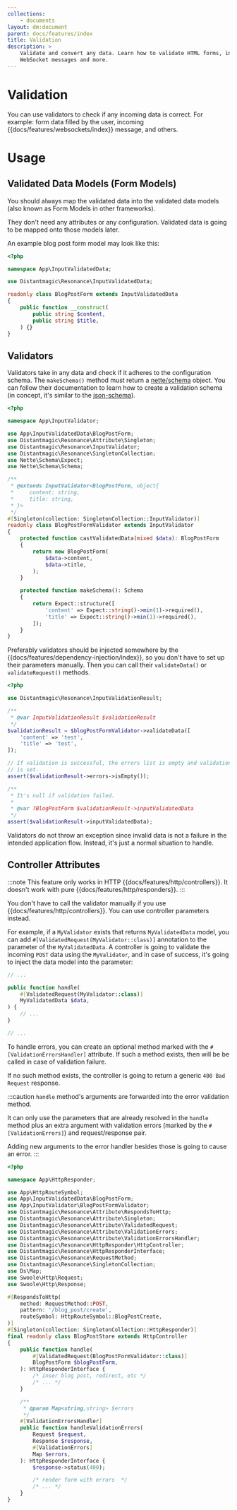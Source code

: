 ```yaml
---
collections: 
    - documents
layout: dm:document
parent: docs/features/index
title: Validation
description: >
    Validate and convert any data. Learn how to validate HTML forms, incoming
    WebSocket messages and more.
---
```


# Validation

You can use validators to check if any incoming data is correct. For example:
form data filled by the user, incoming {{docs/features/websockets/index}} 
message, and others.

# Usage

## Validated Data Models (Form Models)

You should always map the validated data into the validated data models (also 
known as Form Models in other frameworks). 

They don't need any attributes or any configuration. Validated data is going to
be mapped onto those models later. 

An example blog post form model may look like this:

```php
<?php

namespace App\InputValidatedData;

use Distantmagic\Resonance\InputValidatedData;

readonly class BlogPostForm extends InputValidatedData
{
    public function __construct(
        public string $content,
        public string $title,
    ) {}
}

```

## Validators

Validators take in any data and check if it adheres to the configuration 
schema. The `makeSchema()` method must return a 
[nette/schema](https://doc.nette.org/en/schema) object. You can follow
their documentation to learn how to create a validation schema (in concept,
it's similar to the [json-schema](https://json-schema.org)).

```php
<?php

namespace App\InputValidator;

use App\InputValidatedData\BlogPostForm;
use Distantmagic\Resonance\Attribute\Singleton;
use Distantmagic\Resonance\InputValidator;
use Distantmagic\Resonance\SingletonCollection;
use Nette\Schema\Expect;
use Nette\Schema\Schema;

/**
 * @extends InputValidator<BlogPostForm, object{
 *     content: string,
 *     title: string,
 * }>
 */
#[Singleton(collection: SingletonCollection::InputValidator)]
readonly class BlogPostFormValidator extends InputValidator
{
    protected function castValidatedData(mixed $data): BlogPostForm
    {
        return new BlogPostForm(
            $data->content,
            $data->title,
        );
    }

    protected function makeSchema(): Schema
    {
        return Expect::structure([
            'content' => Expect::string()->min(1)->required(),
            'title' => Expect::string()->min(1)->required(),
        ]);
    }
}
```

Preferably validators should be injected somewhere by the 
{{docs/features/dependency-injection/index}}, so you don't have to set up their 
parameters manually. Then you can call their `validateData()` or
`validateRequest()` methods.

```php
<?php

use Distantmagic\Resonance\InputValidationResult;

/**
 * @var InputValidationResult $validationResult
 */
$validationResult = $blogPostFormValidator->validateData([
    'content' => 'test',
    'title' => 'test',
]);

// If validation is successful, the errors list is empty and validation data
// is set.
assert($validationResult->errors->isEmpty());

/**
 * It's null if validation failed.
 * 
 * @var ?BlogPostForm $validationResult->inputValidatedData
 */
assert($validationResult->inputValidatedData);
```

Validators do not throw an exception since invalid data is not a failure in the
intended application flow. Instead, it's just a normal situation to handle.

## Controller Attributes

:::note
This feature only works in HTTP {{docs/features/http/controllers}}. It doesn't
work with pure {{docs/features/http/responders}}.
:::

You don't have to call the validator manually if you use 
{{docs/features/http/controllers}}. You can use controller parameters instead.

For example, if a `MyValidator` exists that returns `MyValidatedData` model, 
you can add `#[ValidatedRequest(MyValidator::class)]` annotation to the 
parameter of the `MyValidatedData`. A controller is going to validate the 
incoming `POST` data using the `MyValidator`, and in case of success, it's 
going to inject the data model into the parameter:

```php
// ...

public function handle(
    #[ValidatedRequest(MyValidator::class)]
    MyValidatedData $data,
) {
    // ...
}

// ...
```

To handle errors, you can create an optional method marked with the
`#[ValidationErrorsHandler]` attribute. If such a method exists, then will be 
be called in case of validation failure. 

If no such method exists, the controller is going to return a generic
`400 Bad Request` response.

:::caution
`handle` method's arguments are forwarded into the error validation method.

It can only use the parameters that are already resolved in the `handle` method
plus an extra argument with validation errors (marked by the 
`#[ValidationErrors]`) and request/response pair.

Adding new arguments to the error handler besides those is going to cause an
error.
:::

```php
<?php

namespace App\HttpResponder;

use App\HttpRouteSymbol;
use App\InputValidatedData\BlogPostForm;
use App\InputValidator\BlogPostFormValidator;
use Distantmagic\Resonance\Attribute\RespondsToHttp;
use Distantmagic\Resonance\Attribute\Singleton;
use Distantmagic\Resonance\Attribute\ValidatedRequest;
use Distantmagic\Resonance\Attribute\ValidationErrors;
use Distantmagic\Resonance\Attribute\ValidationErrorsHandler;
use Distantmagic\Resonance\HttpResponder\HttpController;
use Distantmagic\Resonance\HttpResponderInterface;
use Distantmagic\Resonance\RequestMethod;
use Distantmagic\Resonance\SingletonCollection;
use Ds\Map;
use Swoole\Http\Request;
use Swoole\Http\Response;

#[RespondsToHttp(
    method: RequestMethod::POST,
    pattern: '/blog_post/create',
    routeSymbol: HttpRouteSymbol::BlogPostCreate,
)]
#[Singleton(collection: SingletonCollection::HttpResponder)]
final readonly class BlogPostStore extends HttpController
{
    public function handle(
        #[ValidatedRequest(BlogPostFormValidator::class)]
        BlogPostForm $blogPostForm,
    ): HttpResponderInterface {
        /* inser blog post, redirect, etc */
        /* ... */
    }

    /**
     * @param Map<string,string> $errors
     */
    #[ValidationErrorsHandler]
    public function handleValidationErrors(
        Request $request,
        Response $response,
        #[ValidationErrors]
        Map $errors,
    ): HttpResponderInterface {
        $response->status(400);

        /* render form with errors  */
        /* ... */
    }
}
```
